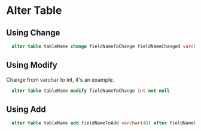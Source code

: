 # Alter Table

## Using Change

```sql
  alter table tableName change fieldNameToChange fieldNameChanged varchar(30)
```

## Using Modify

Change from varchar to int, it's an example.
```sql
  alter table tableName modify fieldNameToChange int not null
```

## Using Add

```sql
  alter table tableName add fieldNameToAdd varchar(40) after fieldNameFromTable
```

